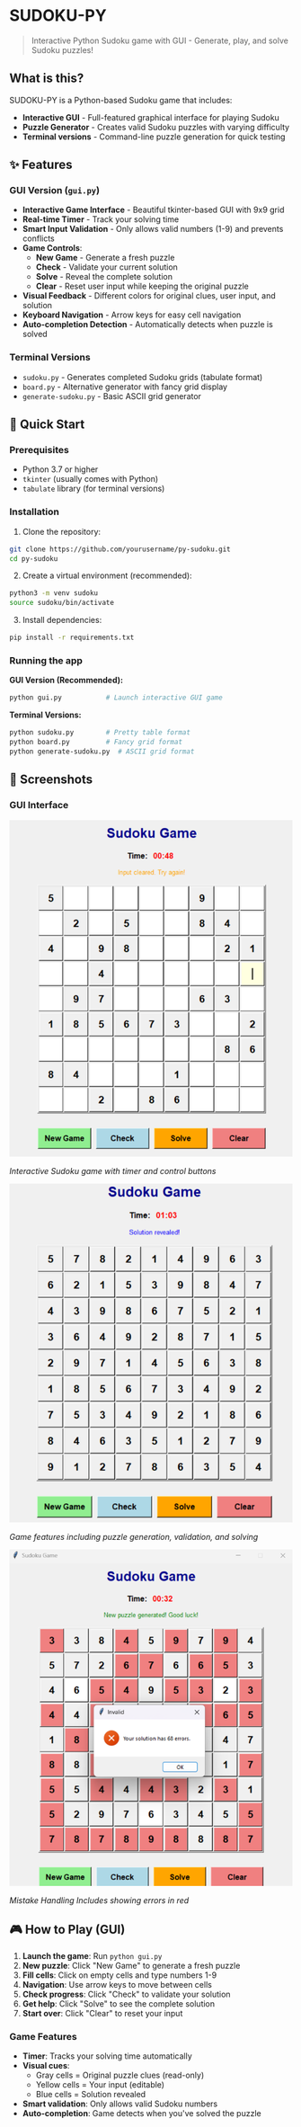 # SUDOKU-PY

> Interactive Python Sudoku game with GUI - Generate, play, and solve Sudoku puzzles!


## What is this?

SUDOKU-PY is a Python-based Sudoku game that includes:
- **Interactive GUI** - Full-featured graphical interface for playing Sudoku
- **Puzzle Generator** - Creates valid Sudoku puzzles with varying difficulty
- **Terminal versions** - Command-line puzzle generation for quick testing


## ✨ Features

### GUI Version (`gui.py`)
- **Interactive Game Interface** - Beautiful tkinter-based GUI with 9x9 grid
- **Real-time Timer** - Track your solving time
- **Smart Input Validation** - Only allows valid numbers (1-9) and prevents conflicts
- **Game Controls**:
  - **New Game** - Generate a fresh puzzle
  - **Check** - Validate your current solution
  - **Solve** - Reveal the complete solution
  - **Clear** - Reset user input while keeping the original puzzle
- **Visual Feedback** - Different colors for original clues, user input, and solution
- **Keyboard Navigation** - Arrow keys for easy cell navigation
- **Auto-completion Detection** - Automatically detects when puzzle is solved

### Terminal Versions
- `sudoku.py` - Generates completed Sudoku grids (tabulate format)
- `board.py` - Alternative generator with fancy grid display
- `generate-sudoku.py` - Basic ASCII grid generator

## 🚀 Quick Start

### Prerequisites
- Python 3.7 or higher
- `tkinter` (usually comes with Python)
- `tabulate` library (for terminal versions)

### Installation

1. Clone the repository:
```bash
git clone https://github.com/yourusername/py-sudoku.git
cd py-sudoku
```

2. Create a virtual environment (recommended):
```bash
python3 -m venv sudoku
source sudoku/bin/activate 
```

3. Install dependencies:
```bash
pip install -r requirements.txt
```

### Running the app

**GUI Version (Recommended):**
```bash
python gui.py           # Launch interactive GUI game
```

**Terminal Versions:**
```bash
python sudoku.py        # Pretty table format
python board.py         # Fancy grid format
python generate-sudoku.py  # ASCII grid format
```

## 📸 Screenshots

### GUI Interface
![Sudoku GUI Game](ss1.png)

*Interactive Sudoku game with timer and control buttons*

![Sudoku GUI Features](ss2.png)

*Game features including puzzle generation, validation, and solving*

![Sudoku Mistake Handling](ss3.png)

*Mistake Handling Includes showing errors in red*

## 🎮 How to Play (GUI)

1. **Launch the game**: Run `python gui.py`
2. **New puzzle**: Click "New Game" to generate a fresh puzzle
3. **Fill cells**: Click on empty cells and type numbers 1-9
4. **Navigation**: Use arrow keys to move between cells
5. **Check progress**: Click "Check" to validate your solution
6. **Get help**: Click "Solve" to see the complete solution
7. **Start over**: Click "Clear" to reset your input

### Game Features
- **Timer**: Tracks your solving time automatically
- **Visual cues**: 
  - Gray cells = Original puzzle clues (read-only)
  - Yellow cells = Your input (editable)
  - Blue cells = Solution revealed
- **Smart validation**: Only allows valid Sudoku numbers
- **Auto-completion**: Game detects when you've solved the puzzle

